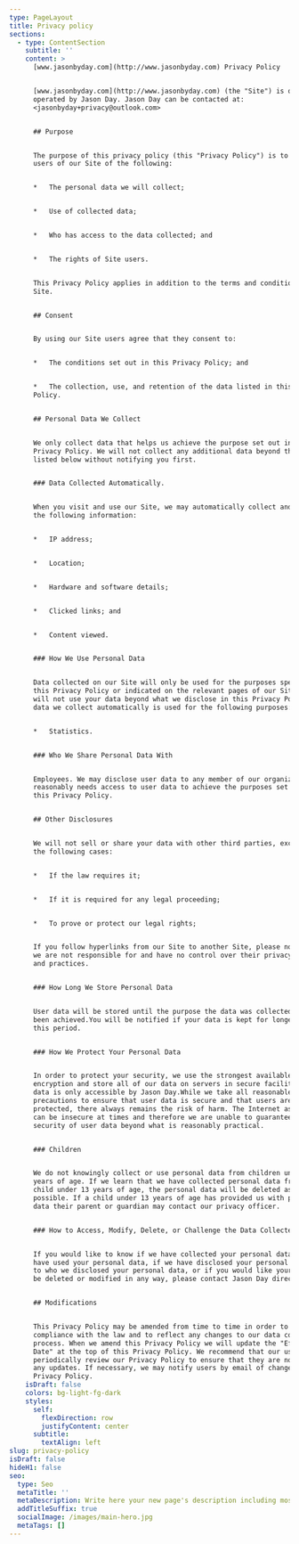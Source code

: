 ```yaml
---
type: PageLayout
title: Privacy policy
sections:
  - type: ContentSection
    subtitle: ''
    content: >
      [www.jasonbyday.com](http://www.jasonbyday.com) Privacy Policy


      [www.jasonbyday.com](http://www.jasonbyday.com) (the "Site") is owned and
      operated by Jason Day. Jason Day can be contacted at:
      <jasonbyday+privacy@outlook.com>


      ## Purpose


      The purpose of this privacy policy (this "Privacy Policy") is to inform
      users of our Site of the following:


      *   The personal data we will collect;


      *   Use of collected data;


      *   Who has access to the data collected; and


      *   The rights of Site users.


      This Privacy Policy applies in addition to the terms and conditions of our
      Site.


      ## Consent


      By using our Site users agree that they consent to:


      *   The conditions set out in this Privacy Policy; and


      *   The collection, use, and retention of the data listed in this Privacy
      Policy.


      ## Personal Data We Collect


      We only collect data that helps us achieve the purpose set out in this
      Privacy Policy. We will not collect any additional data beyond the data
      listed below without notifying you first.


      ### Data Collected Automatically.


      When you visit and use our Site, we may automatically collect and store
      the following information:


      *   IP address;


      *   Location;


      *   Hardware and software details;


      *   Clicked links; and


      *   Content viewed.


      ### How We Use Personal Data


      Data collected on our Site will only be used for the purposes specified in
      this Privacy Policy or indicated on the relevant pages of our Site. We
      will not use your data beyond what we disclose in this Privacy Policy.The
      data we collect automatically is used for the following purposes:


      *   Statistics.


      ### Who We Share Personal Data With


      Employees. We may disclose user data to any member of our organization who
      reasonably needs access to user data to achieve the purposes set out in
      this Privacy Policy.


      ## Other Disclosures


      We will not sell or share your data with other third parties, except in
      the following cases:


      *   If the law requires it;


      *   If it is required for any legal proceeding;


      *   To prove or protect our legal rights;


      If you follow hyperlinks from our Site to another Site, please note that
      we are not responsible for and have no control over their privacy policies
      and practices.


      ### How Long We Store Personal Data


      User data will be stored until the purpose the data was collected for has
      been achieved.You will be notified if your data is kept for longer than
      this period.


      ### How We Protect Your Personal Data


      In order to protect your security, we use the strongest available browser
      encryption and store all of our data on servers in secure facilities. All
      data is only accessible by Jason Day.While we take all reasonable
      precautions to ensure that user data is secure and that users are
      protected, there always remains the risk of harm. The Internet as a whole
      can be insecure at times and therefore we are unable to guarantee the
      security of user data beyond what is reasonably practical.


      ### Children


      We do not knowingly collect or use personal data from children under 13
      years of age. If we learn that we have collected personal data from a
      child under 13 years of age, the personal data will be deleted as soon as
      possible. If a child under 13 years of age has provided us with personal
      data their parent or guardian may contact our privacy officer.


      ### How to Access, Modify, Delete, or Challenge the Data Collected


      If you would like to know if we have collected your personal data, how we
      have used your personal data, if we have disclosed your personal data and
      to who we disclosed your personal data, or if you would like your data to
      be deleted or modified in any way, please contact Jason Day directly.


      ## Modifications


      This Privacy Policy may be amended from time to time in order to maintain
      compliance with the law and to reflect any changes to our data collection
      process. When we amend this Privacy Policy we will update the "Effective
      Date" at the top of this Privacy Policy. We recommend that our users
      periodically review our Privacy Policy to ensure that they are notified of
      any updates. If necessary, we may notify users by email of changes to this
      Privacy Policy.
    isDraft: false
    colors: bg-light-fg-dark
    styles:
      self:
        flexDirection: row
        justifyContent: center
      subtitle:
        textAlign: left
slug: privacy-policy
isDraft: false
hideH1: false
seo:
  type: Seo
  metaTitle: ''
  metaDescription: Write here your new page's description including most relevant keywords.
  addTitleSuffix: true
  socialImage: /images/main-hero.jpg
  metaTags: []
---
```


